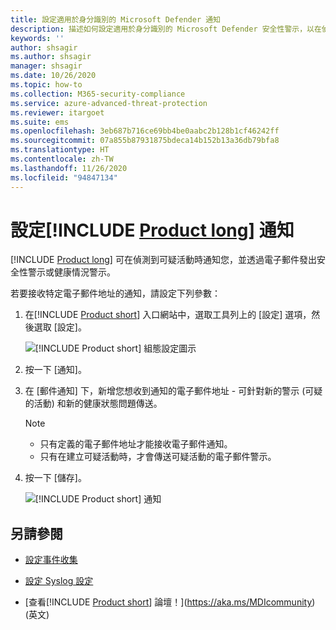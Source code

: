 ```yaml
---
title: 設定適用於身分識別的 Microsoft Defender 通知
description: 描述如何設定適用於身分識別的 Microsoft Defender 安全性警示，以在偵測到可疑活動時收到通知。
keywords: ''
author: shsagir
ms.author: shsagir
manager: shsagir
ms.date: 10/26/2020
ms.topic: how-to
ms.collection: M365-security-compliance
ms.service: azure-advanced-threat-protection
ms.reviewer: itargoet
ms.suite: ems
ms.openlocfilehash: 3eb687b716ce69bb4be0aabc2b128b1cf46242ff
ms.sourcegitcommit: 07a855b87931875bdeca14b152b13a36db79bfa8
ms.translationtype: HT
ms.contentlocale: zh-TW
ms.lasthandoff: 11/26/2020
ms.locfileid: "94847134"
---
```

# <a name="set-product-long-notifications"></a>設定[!INCLUDE [Product long](includes/product-long.md)] 通知

[!INCLUDE [Product long](includes/product-long.md)] 可在偵測到可疑活動時通知您，並透過電子郵件發出安全性警示或健康情況警示。

若要接收特定電子郵件地址的通知，請設定下列參數：

1. 在[!INCLUDE [Product short](includes/product-short.md)] 入口網站中，選取工具列上的 [設定] 選項，然後選取 [設定]。

    ![[!INCLUDE [Product short](includes/product-short.md)] 組態設定圖示](media/config-menu.png)

1. 按一下 [通知]。
1. 在 [郵件通知] 下，新增您想收到通知的電子郵件地址 - 可針對新的警示 (可疑的活動) 和新的健康狀態問題傳送。

    > [!NOTE]
    >
    > - 只有定義的電子郵件地址才能接收電子郵件通知。
    > - 只有在建立可疑活動時，才會傳送可疑活動的電子郵件警示。

1. 按一下 [儲存]。

    ![[!INCLUDE [Product short](includes/product-short.md)] 通知](media/notifications.png)

## <a name="see-also"></a>另請參閱

- [設定事件收集](configure-event-collection.md)

- [設定 Syslog 設定](setting-syslog.md)
- [查看[!INCLUDE [Product short](includes/product-short.md)] 論壇！](https://aka.ms/MDIcommunity)\(英文\)
